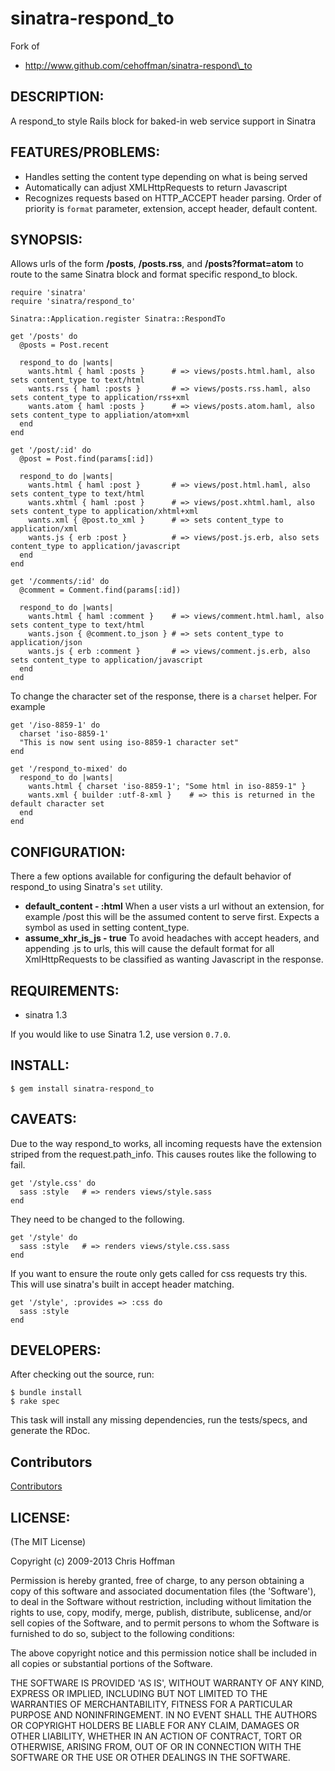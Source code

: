# sinatra-respond_to

Fork of
* http://www.github.com/cehoffman/sinatra-respond\_to

## DESCRIPTION:

A respond\_to style Rails block for baked-in web service support in Sinatra

## FEATURES/PROBLEMS:

* Handles setting the content type depending on what is being served
* Automatically can adjust XMLHttpRequests to return Javascript
* Recognizes requests based on HTTP\_ACCEPT header parsing. Order of
  priority is `format` parameter, extension, accept header, default content.

## SYNOPSIS:

Allows urls of the form **/posts**, **/posts.rss**, and **/posts?format=atom** to route to the same Sinatra block and format specific respond\_to block.

    require 'sinatra'
    require 'sinatra/respond_to'

    Sinatra::Application.register Sinatra::RespondTo

    get '/posts' do
      @posts = Post.recent

      respond_to do |wants|
        wants.html { haml :posts }      # => views/posts.html.haml, also sets content_type to text/html
        wants.rss { haml :posts }       # => views/posts.rss.haml, also sets content_type to application/rss+xml
        wants.atom { haml :posts }      # => views/posts.atom.haml, also sets content_type to appliation/atom+xml
      end
    end

    get '/post/:id' do
      @post = Post.find(params[:id])

      respond_to do |wants|
        wants.html { haml :post }       # => views/post.html.haml, also sets content_type to text/html
        wants.xhtml { haml :post }      # => views/post.xhtml.haml, also sets content_type to application/xhtml+xml
        wants.xml { @post.to_xml }      # => sets content_type to application/xml
        wants.js { erb :post }          # => views/post.js.erb, also sets content_type to application/javascript
      end
    end

    get '/comments/:id' do
      @comment = Comment.find(params[:id])

      respond_to do |wants|
        wants.html { haml :comment }    # => views/comment.html.haml, also sets content_type to text/html
        wants.json { @comment.to_json } # => sets content_type to application/json
        wants.js { erb :comment }       # => views/comment.js.erb, also sets content_type to application/javascript
      end
    end

To change the character set of the response, there is a `charset` helper.  For example

    get '/iso-8859-1' do
      charset 'iso-8859-1'
      "This is now sent using iso-8859-1 character set"
    end

    get '/respond_to-mixed' do
      respond_to do |wants|
        wants.html { charset 'iso-8859-1'; "Some html in iso-8859-1" }
        wants.xml { builder :utf-8-xml }    # => this is returned in the default character set
      end
    end

## CONFIGURATION:

There a few options available for configuring the default behavior of respond\_to using Sinatra's `set` utility.

* **default\_content - :html**
      When a user vists a url without an extension, for example /post this will be
      the assumed content to serve first.  Expects a symbol as used in setting content_type.
* **assume\_xhr\_is\_js - true**
      To avoid headaches with accept headers, and appending .js to urls, this will
      cause the default format for all XmlHttpRequests to be classified as wanting Javascript
      in the response.

## REQUIREMENTS:

* sinatra 1.3

If you would like to use Sinatra 1.2, use version `0.7.0`.

## INSTALL:

    $ gem install sinatra-respond_to

## CAVEATS:
Due to the way respond\_to works, all incoming requests have the extension striped from the request.path\_info. This causes routes like the following to fail.

    get '/style.css' do
      sass :style   # => renders views/style.sass
    end

They need to be changed to the following.

    get '/style' do
      sass :style   # => renders views/style.css.sass
    end

If you want to ensure the route only gets called for css requests try this.  This will use sinatra's built in accept header matching.

    get '/style', :provides => :css do
      sass :style
    end

## DEVELOPERS:

After checking out the source, run:

    $ bundle install
    $ rake spec

This task will install any missing dependencies, run the tests/specs, and generate the RDoc.

## Contributors

[Contributors](https://github.com/cehoffman/sinatra-respond_to/contributors)

## LICENSE:

(The MIT License)

Copyright (c) 2009-2013 Chris Hoffman

Permission is hereby granted, free of charge, to any person obtaining
a copy of this software and associated documentation files (the
'Software'), to deal in the Software without restriction, including
without limitation the rights to use, copy, modify, merge, publish,
distribute, sublicense, and/or sell copies of the Software, and to
permit persons to whom the Software is furnished to do so, subject to
the following conditions:

The above copyright notice and this permission notice shall be
included in all copies or substantial portions of the Software.

THE SOFTWARE IS PROVIDED 'AS IS', WITHOUT WARRANTY OF ANY KIND,
EXPRESS OR IMPLIED, INCLUDING BUT NOT LIMITED TO THE WARRANTIES OF
MERCHANTABILITY, FITNESS FOR A PARTICULAR PURPOSE AND NONINFRINGEMENT.
IN NO EVENT SHALL THE AUTHORS OR COPYRIGHT HOLDERS BE LIABLE FOR ANY
CLAIM, DAMAGES OR OTHER LIABILITY, WHETHER IN AN ACTION OF CONTRACT,
TORT OR OTHERWISE, ARISING FROM, OUT OF OR IN CONNECTION WITH THE
SOFTWARE OR THE USE OR OTHER DEALINGS IN THE SOFTWARE.
